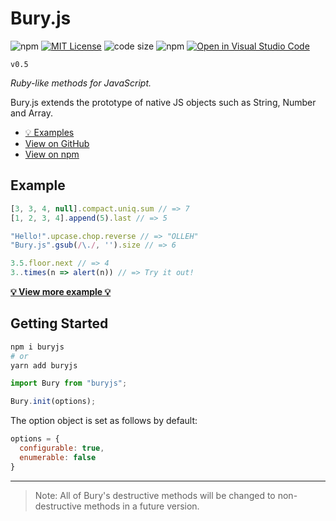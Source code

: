 # Bury.js


![npm](https://img.shields.io/npm/v/buryjs?style=flat)
[![MIT License](https://img.shields.io/badge/license-MIT-blue.svg?style=flat)](LICENSE)
![code size](https://img.shields.io/github/languages/code-size/mtsgi/bury)
![npm](https://img.shields.io/npm/dt/buryjs)
[![Open in Visual Studio Code](https://open.vscode.dev/badges/open-in-vscode.svg)](https://open.vscode.dev/organization/repository)

`v0.5`

_Ruby-like methods for JavaScript._

Bury.js extends the prototype of native JS objects such as String, Number and Array.

- [💡 Examples](https://mtsgi.github.io/bury/docs)
- [View on GitHub](https://github.com/mtsgi/bury)
- [View on npm](https://www.npmjs.com/package/buryjs)

## Example

```js
[3, 3, 4, null].compact.uniq.sum // => 7
[1, 2, 3, 4].append(5).last // => 5
```

```js
"Hello!".upcase.chop.reverse // => "OLLEH"
"Bury.js".gsub(/\./, '').size // => 6
```

```js
3.5.floor.next // => 4
3..times(n => alert(n)) // => Try it out!
```

**[💡 View more example 💡](https://mtsgi.github.io/bury/docs)**

## Getting Started

```sh
npm i buryjs
# or
yarn add buryjs
```

```js
import Bury from "buryjs";

Bury.init(options);
```

The option object is set as follows by default:

```js
options = {
  configurable: true,
  enumerable: false
}
```

---

> Note: All of Bury's destructive methods will be changed to non-destructive methods in a future version.
